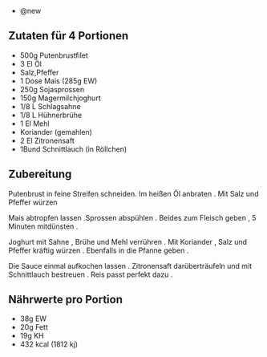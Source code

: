 - @new


## Zutaten für 4 Portionen
- 500g Putenbrustfilet
- 3 El Öl
- Salz,Pfeffer
- 1 Dose Mais (285g EW)
- 250g Sojasprossen
- 150g Magermilchjoghurt
- 1/8 L Schlagsahne
- 1/8 L Hühnerbrühe
- 1 El Mehl
- Koriander (gemahlen)
- 2 El Zitronensaft
- 1Bund Schnittlauch (in Röllchen)

## Zubereitung
Putenbrust in feine Streifen schneiden.
Im heißen Öl anbraten . Mit Salz und Pfeffer würzen

Mais abtropfen lassen .Sprossen abspühlen .
Beides zum Fleisch geben , 5 Minuten mitdünsten .

Joghurt mit Sahne , Brühe und Mehl verrühren .
Mit Koriander , Salz und Pfeffer kräftig würzen .
Ebenfalls in die Pfanne geben .

Die Sauce einmal aufkochen lassen . Zitronensaft
darüberträufeln und mit Schnittlauch bestreuen .
Reis passt perfekt dazu .

## Nährwerte pro Portion
- 38g EW
- 20g Fett
- 19g KH
- 432 kcal (1812 kj)
